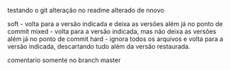 testando o git
alteração no readme
alterado de nnovo

soft - volta para a versão indicada e deixa as versões além já no ponto de commit
mixed - volta para a versão indicada, mas não deixa as versões além já no ponto de commit
hard - ignora todos os arquivos e volta para a versão indicada, descartando tudo além da versão restaurada.

comentario somente no branch master